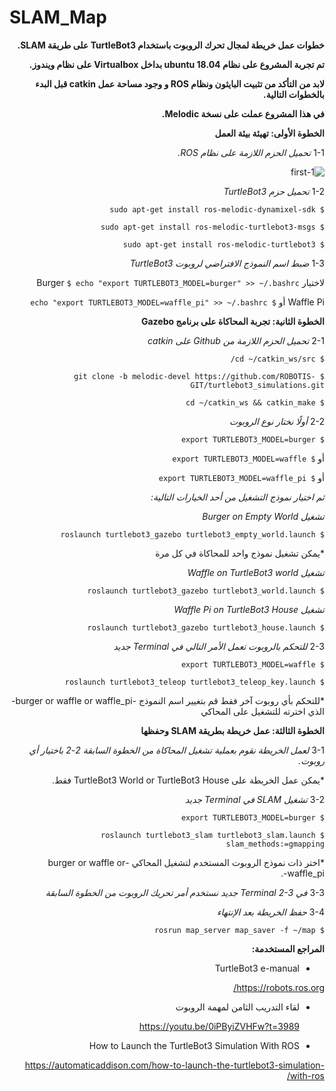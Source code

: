 # SLAM_Map

<div dir="rtl">

**خطوات عمل خريطة لمجال تحرك الروبوت باستخدام TurtleBot3 على طريقة SLAM.**

 **تم تجربة المشروع على نظام ubuntu 18.04 بداخل Virtualbox على نظام ويندوز.**
  
 **لابد من التأكد من تثبيت البايثون ونظام ROS و وجود مساحة عمل catkin قبل البدء بالخطوات التالية.**
  
  **في هذا المشروع عملت على نسخة Melodic.**
  
  
 **الخطوة الأولى: تهيئة بيئة العمل**

1-1
_تحميل الحزم اللازمة على نظام ROS._

  ![1-first](https://user-images.githubusercontent.com/55546717/130168116-44159582-9f18-488a-a6ca-c05c743db957.PNG)

1-2
_تحميل حزم TurtleBot3_

  `$ sudo apt-get install ros-melodic-dynamixel-sdk`
  
`$ sudo apt-get install ros-melodic-turtlebot3-msgs`
  
`$ sudo apt-get install ros-melodic-turtlebot3`

1-3
_ضبط اسم النموذج الافتراضي لروبوت TurtleBot3_

لاختيار Burger `$ echo "export TURTLEBOT3_MODEL=burger" >> ~/.bashrc`
  
Waffle Pi أو `$ echo "export TURTLEBOT3_MODEL=waffle_pi" >> ~/.bashrc`


**الخطوة الثانية: تجربة المحاكاة على برنامج Gazebo**

2-1
_تحميل الحزم اللازمة من Github على catkin_

`$ cd ~/catkin_ws/src/`
  
`$ git clone -b melodic-devel https://github.com/ROBOTIS-GIT/turtlebot3_simulations.git`
  
`$ cd ~/catkin_ws && catkin_make`

2-2
_أولًا نختار نوع الروبوت_

`$ export TURTLEBOT3_MODEL=burger`

أو `$ export TURTLEBOT3_MODEL=waffle`

أو `$ export TURTLEBOT3_MODEL=waffle_pi`

_ثم اختيار نموذج التشغيل من أحد الخيارات التالية:_

_تشغيل Burger on Empty World_

`$ roslaunch turtlebot3_gazebo turtlebot3_empty_world.launch`

*يمكن تشغيل نموذج واحد للمحاكاة في كل مرة

_تشغيل Waffle on TurtleBot3 world_

`$ roslaunch turtlebot3_gazebo turtlebot3_world.launch`

_تشغيل Waffle Pi on TurtleBot3 House_

`$ roslaunch turtlebot3_gazebo turtlebot3_house.launch`

2-3
_للتحكم بالروبوت تعمل الأمر التالي في Terminal جديد_

`$ export TURTLEBOT3_MODEL=waffle`

`$ roslaunch turtlebot3_teleop turtlebot3_teleop_key.launch`

*للتحكم بأي روبوت آخر فقط قم بتغيير اسم النموذج -burger or waffle or waffle_pi- الذي اخترته للتشغيل على المحاكي


**الخطوة الثالثة: عمل خريطة بطريقة SLAM وحفظها**

3-1
_لعمل الخريطة نقوم بعملية تشغيل المحاكاة من الخطوة السابقة 2-2 باختيار أي روبوت._

*يمكن عمل الخريطة على TurtleBot3 World or TurtleBot3 House فقط.

3-2
_تشغيل SLAM في Terminal جديد_

`$ export TURTLEBOT3_MODEL=burger`

`$ roslaunch turtlebot3_slam turtlebot3_slam.launch slam_methods:=gmapping`

*اختر ذات نموذج الروبوت المستخدم لتشغيل المحاكي -burger or waffle or waffle_pi-.

3-3
_في Terminal 2-3 جديد نستخدم أمر تحريك الروبوت من الخطوة السابقة_

3-4
_حفظ الخريطة بعد الإنتهاء_

`$ rosrun map_server map_saver -f ~/map`


**المراجع المستخدمة:**

- TurtleBot3 e-manual
  
https://robots.ros.org/

- لقاء التدريب الثامن لمهمة الروبوت
  
  https://youtu.be/0iPByiZVHFw?t=3989
  
 - How to Launch the TurtleBot3 Simulation With ROS
  
  https://automaticaddison.com/how-to-launch-the-turtlebot3-simulation-with-ros/
</div>
